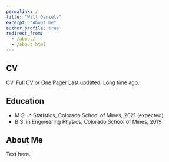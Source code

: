 ```yaml
---
permalink: /
title: "Will Daniels"
excerpt: "About me"
author_profile: true
redirect_from: 
  - /about/
  - /about.html
---
```



CV
------
CV: [Full CV](https://wsdaniels.github.io/files/william_daniels_cv_full.pdf) or [One Pager](https://wsdaniels.github.io/files/william_daniels_cv_full.pdf)
Last updated: Long time ago..


Education
------
* M.S. in Statistics, Colorado School of Mines, 2021 (expected)
* B.S. in Engineering Physics, Colorado School of Mines, 2019

About Me
------
Text here.
